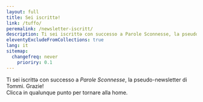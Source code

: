 ```yaml
---
layout: full
title: Sei iscrittə!
link: /tuffo/
peremalink: /newsletter-iscritt/
description: Ti sei iscrittə con successo a Parole Sconnesse, la pseudo-newsletter di Tommi
eleventyExcludeFromCollections: true
lang: it
sitemap:
  changefreq: never
	prioriry: 0.1
---
```

Ti sei iscrittə con successo a <cite>Parole Sconnesse</cite>, la pseudo-newsletter di Tommi. Grazie!  
Clicca in qualunque punto per tornare alla home.
